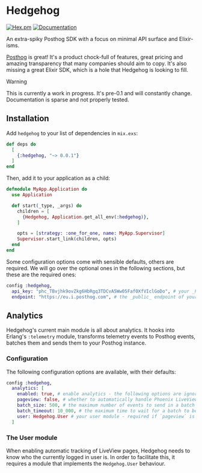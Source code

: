 # Hedgehog

[![Hex.pm](https://img.shields.io/hexpm/v/hedgehog.svg)](https://hex.pm/packages/hedgehog) [![Documentation](https://img.shields.io/badge/documentation-gray)](https://hexdocs.pm/hedgehog/)

<!-- MDOC !-->

An extra-spiky Posthog SDK with a focus on minimal API surface and Elixir-isms.

[Posthog](https://posthog.com/) is great! It's a product chock-full of features, great pricing and amazing transparency that many companies
should aim to copy. It's also missing a great Elixir SDK, which is a hole that Hedgehog is looking to fill.

> [!WARNING]
> This is currently a work in progress. It's pre-0.1 and will constantly change. Documentation is sparse and not properly tested.

## Installation

Add `hedgehog` to your list of dependencies in `mix.exs`:

```elixir
def deps do
  [
    {:hedgehog, "~> 0.0.1"}
  ]
end
```

Then, add it to your application as a child:

```elixir
defmodule MyApp.Application do
  use Application

  def start(_type, _args) do
    children = [
      {Hedgehog, Application.get_all_env(:hedgehog)},
    ]

    opts = [strategy: :one_for_one, name: MyApp.Supervisor]
    Supervisor.start_link(children, opts)
  end
end
```

Some configuration options come with sensible defaults, others are required. We will go over the optional ones in the following sections,
but these are the required ones:

```elixir
config :hedgehog,
  api_key: "phc_TBvjhk9ovZkg6HbRgq3TDCvA5Ww05FafOXfVIclGoDo", # your _Project_ API key
  endpoint: "https://eu.i.posthog.com", # the _public_ endpoint of your Posthog instance, including the protocol
```

## Analytics

Hedgehog's current main module is all about analytics. It hooks into Erlang's `:telemetry` module, transforms telemetry events to Posthog
events, batches them and sends them to your Posthog instance.

### Configuration

The following configuration options are available, with their defaults:

```elixir
config :hedgehog,
  analytics: [
    enabled: true, # enable analytics - the following options are ignored if this is false
    pageview: false, # whether to automatically handle Phoenix LiveView pageviews
    batch_size: 500, # the maximum number of events to send in a batch
    batch_timeout: 10_000, # the maximum time to wait for a batch to be sent
    user: Hedgehog.User # your user module - required if `pageview` is true
  ]
```

### The User module

When enabling automatic tracking of LiveView pages, Hedgehog needs to know who the currently logged in user is. In order to facilitate this,
it requires a module that implements the `Hedgehog.User` behaviour.
